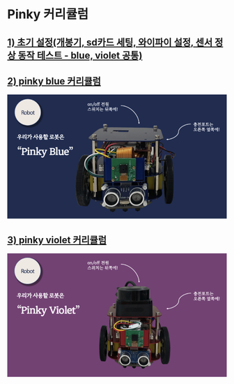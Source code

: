 # Pinky 커리큘럼
## [1) 초기 설정(개봉기, sd카드 세팅, 와이파이 설정, 센서 정상 동작 테스트 - blue, violet 공통)](https://github.com/pinklab-art/pinky_study/tree/main/initial_setting)
## [2) pinky blue 커리큘럼](https://github.com/Leecheeun66/pinkyviolet/blob/main/pinky_blue.md)
![Image](https://github.com/pinklab-art/pinky_study/blob/main/picture/readme/pinky_blue.png)
## [3) pinky violet 커리큘럼](https://github.com/Leecheeun66/pinkyviolet/blob/main/pinky_violet.md)
![image](https://github.com/pinklab-art/pinky_study/blob/main/picture/readme/pinky_violet.png)
